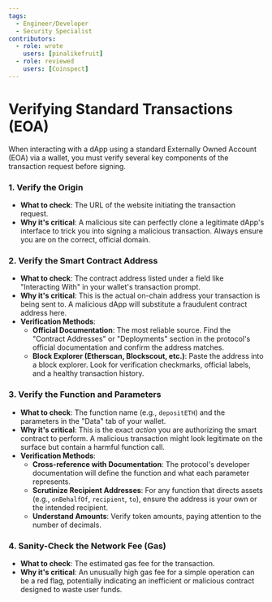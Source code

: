 ```yaml
---
tags:
  - Engineer/Developer
  - Security Specialist
contributors:
  - role: wrote
    users: [pinalikefruit]
  - role: reviewed
    users: [Coinspect]
---
```


# Verifying Standard Transactions (EOA)

When interacting with a dApp using a standard Externally Owned Account (EOA) via a wallet, you must verify several key components of the transaction request before signing.

### 1. Verify the Origin

- **What to check**: The URL of the website initiating the transaction request.
- **Why it's critical**: A malicious site can perfectly clone a legitimate dApp's interface to trick you into signing a malicious transaction. Always ensure you are on the correct, official domain.

### 2. Verify the Smart Contract Address

- **What to check**: The contract address listed under a field like "Interacting With" in your wallet's transaction prompt.
- **Why it's critical**: This is the actual on-chain address your transaction is being sent to. A malicious dApp will substitute a fraudulent contract address here.
- **Verification Methods**:
    - **Official Documentation**: The most reliable source. Find the "Contract Addresses" or "Deployments" section in the protocol's official documentation and confirm the address matches.
    - **Block Explorer (Etherscan, Blockscout, etc.)**: Paste the address into a block explorer. Look for verification checkmarks, official labels, and a healthy transaction history.

### 3. Verify the Function and Parameters

- **What to check**: The function name (e.g., `depositETH`) and the parameters in the "Data" tab of your wallet.
- **Why it's critical**: This is the exact *action* you are authorizing the smart contract to perform. A malicious transaction might look legitimate on the surface but contain a harmful function call.
- **Verification Methods**:
    - **Cross-reference with Documentation**: The protocol's developer documentation will define the function and what each parameter represents.
    - **Scrutinize Recipient Addresses**: For any function that directs assets (e.g., `onBehalfOf`, `recipient`, `to`), ensure the address is your own or the intended recipient.
    - **Understand Amounts**: Verify token amounts, paying attention to the number of decimals.

### 4. Sanity-Check the Network Fee (Gas)

- **What to check**: The estimated gas fee for the transaction.
- **Why it's critical**: An unusually high gas fee for a simple operation can be a red flag, potentially indicating an inefficient or malicious contract designed to waste user funds.

